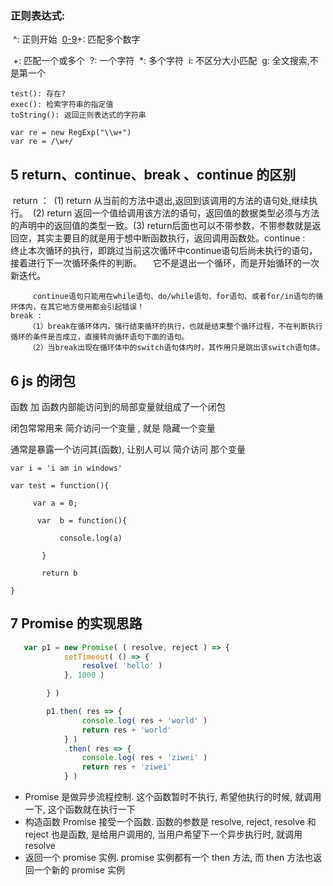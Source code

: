 

### 正则表达式:

​	^: 正则开始
​	[0-9]+: 匹配多个数字

[0-9]: 匹配单个数字
​	+: 匹配一个或多个
​	?: 一个字符
​	*: 多个字符
​	i: 不区分大小匹配
​	g: 全文搜索,不是第一个
​	

```
test(): 存在?
exec(): 检索字符串的指定值
toString(): 返回正则表达式的字符串

var re = new RegExp("\\w+")
var re = /\w+/
```




## 5 return、continue、break 、continue 的区别 

​	return ：
​		  (1) return 从当前的方法中退出,返回到该调用的方法的语句处,继续执行。
​		  (2) return 返回一个值给调用该方法的语句，返回值的数据类型必须与方法的声明中的返回值的类型一致。
​		  (3) return后面也可以不带参数，不带参数就是返回空，其实主要目的就是用于想中断函数执行，返回调用函数处。
​	continue :
​	　　终止本次循环的执行，即跳过当前这次循环中continue语句后尚未执行的语句，接着进行下一次循环条件的判断。
​	　  它不是退出一个循环，而是开始循环的一次新迭代。

		 continue语句只能用在while语句、do/while语句、for语句、或者for/in语句的循环体内，在其它地方使用都会引起错误！
	break :
		（1）break在循环体内，强行结束循环的执行，也就是结束整个循环过程，不在判断执行循环的条件是否成立，直接转向循环语句下面的语句。
		（2）当break出现在循环体中的switch语句体内时，其作用只是跳出该switch语句体。

## 6 js 的闭包

函数 加 函数内部能访问到的局部变量就组成了一个闭包

闭包常常用来 简介访问一个变量 , 就是 隐藏一个变量

通常是暴露一个访问其(函数), 让别人可以 简介访问 那个变量

```
var i = 'i am in windows'

var test = function(){

     var a = 0;

      var  b = function(){ 

           console.log(a)

       }

       return b

}
```

## 7 Promise 的实现思路

```js
   var p1 = new Promise( ( resolve, reject ) => {
            setTimeout( () => {
                resolve( 'hello' )
            }, 1000 )

        } )

        p1.then( res => {
                console.log( res + 'world' )
                return res + 'world'
            } )
            .then( res => {
                console.log( res + 'ziwei' )
                return res + 'ziwei'
            } )
```

- Promise 是做异步流程控制. 这个函数暂时不执行, 希望他执行的时候, 就调用一下, 这个函数就在执行一下
- 构造函数 Promise 接受一个函数. 函数的参数是 resolve, reject, resolve 和 reject 也是函数, 是给用户调用的, 当用户希望下一个异步执行时, 就调用 resolve
- 返回一个 promise 实例. promise 实例都有一个 then 方法, 而 then 方法也返回一个新的 promise 实例


